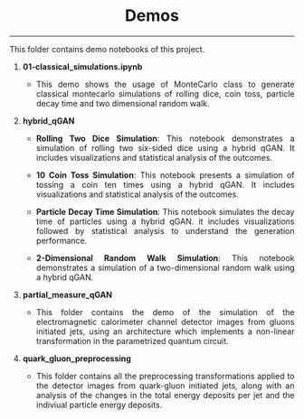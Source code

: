 
<div align="center">

# **Demos**
---

<div align="justify">
This folder contains demo notebooks of this project.

1. **01-classical_simulations.ipynb**

    - This demo shows the usage of MonteCarlo class to generate classical montecarlo simulations of rolling dice, coin toss, particle decay time and two dimensional random walk.
  
2. **hybrid_qGAN**

    - **Rolling Two Dice Simulation**: This notebook demonstrates a simulation of rolling two six-sided dice using a hybrid qGAN. It includes visualizations and statistical analysis of the outcomes.

    - **10 Coin Toss Simulation**: This notebook presents a simulation of tossing a coin ten times using a hybrid qGAN. It includes visualizations and statistical analysis of the outcomes.

    - **Particle Decay Time Simulation**: This notebook simulates the decay time of particles using a hybrid qGAN. it includes visualizations followed by statistical analysis to understand the generation performance.

    - **2-Dimensional Random Walk Simulation**: This notebook demonstrates a simulation of a two-dimensional random walk using a hybrid qGAN.

3. **partial_measure_qGAN**
   
    - This folder contains the demo of the simulation of the electromagnetic calorimeter channel detector images from gluons initiated jets, using 
    an architecture which implements a non-linear transformation in the parametrized quantum circuit.

4. **quark_gluon_preprocessing**
   
    - This folder contains all the preprocessing transformations applied to the detector images from quark-gluon initiated jets, along with an analysis 
    of the changes in the total energy deposits per jet and the indiviual particle energy deposits. 